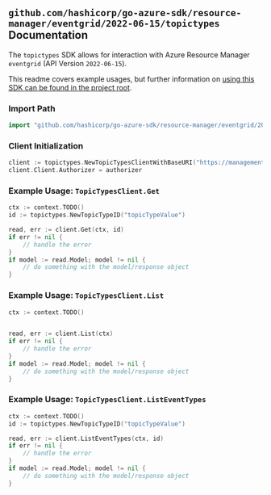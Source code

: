 
## `github.com/hashicorp/go-azure-sdk/resource-manager/eventgrid/2022-06-15/topictypes` Documentation

The `topictypes` SDK allows for interaction with Azure Resource Manager `eventgrid` (API Version `2022-06-15`).

This readme covers example usages, but further information on [using this SDK can be found in the project root](https://github.com/hashicorp/go-azure-sdk/tree/main/docs).

### Import Path

```go
import "github.com/hashicorp/go-azure-sdk/resource-manager/eventgrid/2022-06-15/topictypes"
```


### Client Initialization

```go
client := topictypes.NewTopicTypesClientWithBaseURI("https://management.azure.com")
client.Client.Authorizer = authorizer
```


### Example Usage: `TopicTypesClient.Get`

```go
ctx := context.TODO()
id := topictypes.NewTopicTypeID("topicTypeValue")

read, err := client.Get(ctx, id)
if err != nil {
	// handle the error
}
if model := read.Model; model != nil {
	// do something with the model/response object
}
```


### Example Usage: `TopicTypesClient.List`

```go
ctx := context.TODO()


read, err := client.List(ctx)
if err != nil {
	// handle the error
}
if model := read.Model; model != nil {
	// do something with the model/response object
}
```


### Example Usage: `TopicTypesClient.ListEventTypes`

```go
ctx := context.TODO()
id := topictypes.NewTopicTypeID("topicTypeValue")

read, err := client.ListEventTypes(ctx, id)
if err != nil {
	// handle the error
}
if model := read.Model; model != nil {
	// do something with the model/response object
}
```
